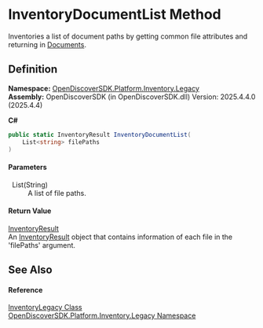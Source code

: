 # InventoryDocumentList Method


Inventories a list of document paths by getting common file attributes and returning in <a href="51e6cf98-0a95-a036-a37e-c22528bb14a9">Documents</a>.



## Definition
**Namespace:** <a href="e5459cdf-81ae-8a45-ea1f-2ebf3a04dcc0">OpenDiscoverSDK.Platform.Inventory.Legacy</a>  
**Assembly:** OpenDiscoverSDK (in OpenDiscoverSDK.dll) Version: 2025.4.4.0 (2025.4.4)

**C#**
``` C#
public static InventoryResult InventoryDocumentList(
	List<string> filePaths
)
```



#### Parameters
<dl><dt>  List(String)</dt><dd>A list of file paths.</dd></dl>

#### Return Value
<a href="744436cb-16ec-4f16-9ffb-148d0a82b2d9">InventoryResult</a>  
An <a href="744436cb-16ec-4f16-9ffb-148d0a82b2d9">InventoryResult</a> object that contains information of each file in the 'filePaths' argument.

## See Also


#### Reference
<a href="bffc29c8-f28a-212e-f021-046799f1e6f7">InventoryLegacy Class</a>  
<a href="e5459cdf-81ae-8a45-ea1f-2ebf3a04dcc0">OpenDiscoverSDK.Platform.Inventory.Legacy Namespace</a>  
